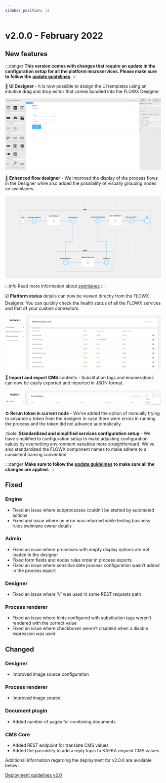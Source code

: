 ```yaml
---
sidebar_position: 13
--- 
```


# v2.0.0 - February 2022

## New features

:::danger
**This version comes with changes that require an update in the configuration setup for all the platform microservices. Please make sure to follow the** [**update guidelines**](deployment-guidelines-v2.0)**.**
:::

:jigsaw: **UI Designer** - It is now possible to design the UI templates using an intuitive drag and drop editor that comes bundled into the FLOWX Designer.

![](../img/200_drag_and_drop.png)

:star2: **Enhanced flow designer** - We improved the display of the process flows in the Designer while also added the possibility of visually grouping nodes on swimlanes.

![](../img/200_flow_designer.png)

:::info
Read more information about [swimlanes](../../docs/platform-deep-dive/user-roles-management/swimlanes)
:::

:ballot_box_with_check: **Platform status** details can now be viewed directly from the FLOWX Designer. You can quickly  check the health status of all the FLOWX services and that of your custom connectors.

![](../img/200_platform_status.png)

:open_file_folder: **Import and export CMS** contents - Substitution tags and enumerations can now be easily exported and imported in JSON format.

![](../img/200_subs_tags.png)

:recycle: **Rerun token in current node** - We've added the option of manually trying to advance a token from the designer in case there were errors in running the process and the token did not advance automatically.

:tools: **Standardized and simplified services configuration setup** - We have simplified to configuration setup to make adjusting configuration values by overwriting environment variables more straightforward. We've also standardized the FLOWX component names to make adhere to a consistent naming convention.&#x20;

:::danger
**Make sure to follow the** [**update guidelines**](deployment-guidelines-v2.0) **to make sure all the changes are applied.**
:::

## **Fixed**

### Engine

* Fixed an issue where subprocesses couldn’t be started by automated actions
* Fixed and issue where an error was returned while testing business rules swimlane owner details

### Admin

* Fixed an issue where processes with empty display options are not loaded in the designer
* Fixed form fields and nodes rules order in process exports
* Fixed an issue where sensitive date process configuration wasn’t added in the process export

### Designer

* Fixed an issue where ‘//’ was used in some REST requests path

### Process renderer

* Fixed an issue where hints configured with substitution tags weren’t rendered with the correct value
* Fixed an issue where checkboxes weren’t disabled when a disable expression was used

## **Changed**

### Designer

* Improved image source configuration

### Process renderer

* Improved image source

### Document plugin

* Added number of pages for combining documents

### CMS Core

* Added REST endpoint for translate CMS values
* Added the possibility to add a reply topic to KAFKA request CMS values

Additional information regarding the deployment for v2.0.0 are available below:

[Deployment guidelines v2.0](deployment-guidelines-v2.0)

